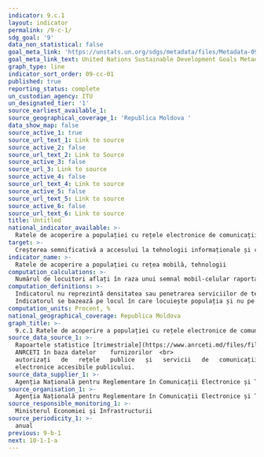 ```yaml
---
indicator: 9.c.1
layout: indicator
permalink: /9-c-1/
sdg_goal: '9'
data_non_statistical: false
goal_meta_link: 'https://unstats.un.org/sdgs/metadata/files/Metadata-09-0C-01.pdf'
goal_meta_link_text: United Nations Sustainable Development Goals Metadata (pdf 663kB)
graph_type: line
indicator_sort_order: 09-cc-01
published: true
reporting_status: complete
un_custodian_agency: ITU
un_designated_tier: '1'
source_earliest_available_1:
source_geographical_coverage_1: 'Republica Moldova '
data_show_map: false
source_active_1: true
source_url_text_1: Link to source
source_active_2: false
source_url_text_2: Link to Source
source_active_3: false
source_url_3: Link to source
source_active_4: false
source_url_text_4: Link to source
source_active_5: false
source_url_text_5: Link to source
source_active_6: false
source_url_text_6: Link to source
title: Untitled
national_indicator_available: >-
  Ratele de acoperire a populației cu rețele electronice de comunicații mobile, după tip 3G si 4G
target: >-
  Creșterea semnificativă a accesului la tehnologii informaționale și comunicații și depunerea de eforturi pentru a oferi acces universal și la un preț accesibil la Internet în țările cel mai puțin dezvoltate până în 2020
indicator_name: >-
  Ratele de acoperire a populației cu rețea mobilă, tehnologii
computation_calculations: >-
  Numărul de locuitori aflați în raza unui semnal mobil-celular raportat la populația totală * 100.
computation_definitions: >-
  Indicatorul nu reprezintă densitatea sau penetrarea serviciilor de telefonie mobila.<br> 
  Indicatorul se bazează pe locul în care locuiește populația și nu pe locul în care lucrează sau merge la școală etc. Atunci când există mai mulți operatori care oferă acest serviciu, numărul maxim de populație acoperit trebuie raportat. ANRCETI colectează date de la 3 operatori, Orange, Moldtelecom, Moldcell.
computation_units: Procent, %
national_geographical_coverage: Republica Moldova
graph_title: >-
  9.c.1 Ratele de acoperire a populației cu rețele electronice de comunicații mobile, după tip 3G si 4G
source_data_source_1: >-
  Rapoartele statistice [trimestriale](https://www.anrceti.md/files/filefield/Raport_trim_I_2019.pdf), [anuale](https://www.anrceti.md/files/filefield/2018_Rap_Evol_Piata_26042019.pdf) „Evoluția piețelor comunicațiilor electronice” elaborate de <br> 
  ANRCETI în baza datelor    furnizorilor  <br> 
  autorizați   de   rețele   publice   și   servicii   de   comunicații   <br> 
  electronice accesibile publicului.
source_data_supplier_1: >-
  Agenția Națională pentru Reglementare în Comunicații Electronice și Tehnologia Informației
source_organisation_1: >-
  Agenția Națională pentru Reglementare în Comunicații Electronice și Tehnologia Informației
source_responsible_monitoring_1: >-
  Ministerul Economiei și Infrastructurii
source_periodicity_1: >-
  anual
previous: 9-b-1
next: 10-1-1-a
---
```

